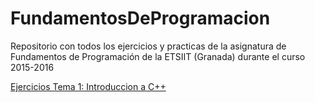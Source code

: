 # FundamentosDeProgramacion
Repositorio con todos los ejercicios y practicas de la asignatura de Fundamentos de Programación de la ETSIIT (Granada) durante el curso 2015-2016

[Ejercicios Tema 1: Introduccion a C++](https://github.com/JArandaIzquierdo/FundamentosDeProgramacion/blob/master/EjerciciosTema1.md)